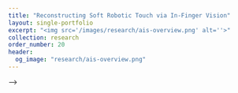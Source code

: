```yaml
---
title: "Reconstructing Soft Robotic Touch via In-Finger Vision"
layout: single-portfolio
excerpt: "<img src='/images/research/ais-overview.png' alt=''>"
collection: research
order_number: 20
header: 
  og_image: "research/ais-overview.png"
---
```


<!-- 

![graphical_abstract](https://github.com/Gabriel-Ning/gabriel-ning.github.io/assets/42087775/6a22d955-43e6-47f9-b88e-18cd96b043e2)



<b><i>Abstract: </i></b>Robots play a critical role as the physical agent of human operators in exploring the ocean. However, it remains challenging to grasp objects reliably while fully submerging under a highly pressurized fluidic environment with little visible light, mainly due to the fluidic interference on the interactive physics at the finger and object surfaces. This study proposes a soft visual-tactile learning approach using a Supervised Variational Autoencoder(SVAE) to estimate the 6D force and torque (FT) of an adaptive finger design made from meta-materials when grasping underwater. We fix a high-framerate camera inside the finger network to track its whole-body deformation while interacting with physical objects. We train an SVAE model to
establish a series of latent variables for accurate 6D force and torque estimation against commercial FT sensors. The sensorized soft finger enables us to perform reactive grasping under the water with tactile intelligence. Our results extend the use of SVAE in tactile perception for soft, delicate, and reactive grasping under the water, paving the pathway for future research in learning-based grasping intelligence for underwater robotics.


[Preprint](/files/pdf/research/IEEE/draft.pdf){: .btn--research}
[GitHub Repo](https://github.com/bionicdl-sustech/AmphibiousSoftFinger){: .btn--research} 
[Dataset](https://drive.google.com/file/d/19CmZHYsDnuvNeUjVXZHiOqFZsTBYsM9z/view?usp=sharing){: .btn--research}

#### Supplemental Videos
##### Movie S1 Amphibian Grasping with Visual-Tactile Soft Finger.
<!-- https://github.com/Gabriel-Ning/gabriel-ning.github.io/assets/42087775/dd3e2bd9-bcdc-4102-af51-d40827193510 -->

<!-- ##### Movie S2 Real-time Force/Torque Prediction. -->


<!-- https://github.com/Gabriel-Ning/gabriel-ning.github.io/assets/42087775/0614b028-99b8-414e-a06e-4dc834e5ca08 -->


<!-- ##### Movie S3 Object Grasping Success Rates Experiments with/without Contact Feedback. -->


<!-- https://github.com/Gabriel-Ning/gabriel-ning.github.io/assets/42087775/12445336-c7a2-4d45-8a72-a113ad9f8dea -->


<!-- ##### Movie S4 Contact Force Following Experiments. -->


<!-- https://github.com/Gabriel-Ning/gabriel-ning.github.io/assets/42087775/04a115a7-a523-4b67-9d0c-7d8725487fdf -->


<!-- ##### Movie S5 Object Shape Adaptation Experiments. -->


<!-- https://github.com/Gabriel-Ning/gabriel-ning.github.io/assets/42087775/54748676-61cf-4414-ab41-90935aa4440a -->


<!-- ##### Movie S6 Robot End-effector Reaction to Soft Finger Twist. -->


<!-- https://github.com/Gabriel-Ning/gabriel-ning.github.io/assets/42087775/0ae12943-79b9-44ed-a5a6-b299f0bcb25e -->

 -->

